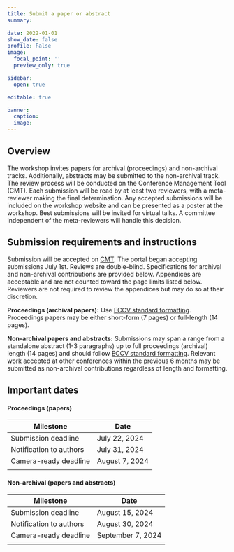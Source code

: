 ```yaml
---
title: Submit a paper or abstract
summary:

date: 2022-01-01
show_date: false
profile: False
image:
  focal_point: ''
  preview_only: true

sidebar:
  open: true

editable: true

banner:
  caption:
  image:
---
```


## Overview

The workshop invites papers for archival (proceedings) and non-archival tracks. Additionally, abstracts may be submitted to the non-archival track. The review process will be conducted on the Conference Management Tool (CMT). Each submission will be read by at least two reviewers, with a meta-reviewer making the final determination. Any accepted submissions will be included on the workshop website and can be presented as a poster at the workshop. Best submissions will be invited for virtual talks. A committee independent of the meta-reviewers will handle this decision.

## Submission requirements and instructions

Submission will be accepted on [CMT](https://cmt3.research.microsoft.com/CV4E2024). The portal began accepting submissions July 1st. Reviews are double-blind. Specifications for archival and non-archival contributions are provided below. Appendices are acceptable and are not counted toward the page limits listed below. Reviewers are not required to review the appendices but may do so at their discretion.

**Proceedings (archival papers):** Use [ECCV standard formatting](https://eccv.ecva.net/Conferences/2024/SubmissionPolicies). Proceedings papers may be either short-form (7 pages) or full-length (14 pages).

**Non-archival papers and abstracts:** Submissions may span a range from a standalone abstract (1-3 paragraphs) up to full proceedings (archival) length (14 pages) and should follow [ECCV standard formatting](https://eccv.ecva.net/Conferences/2024/SubmissionPolicies). Relevant work accepted at other conferences within the previous 6 months may be submitted as non-archival contributions regardless of length and formatting.


## Important dates


#### Proceedings (papers)

| Milestone | Date |
|-|-|
| Submission deadline | July 22, 2024 |
| Notification to authors | July 31, 2024 |
| Camera-ready deadline | August 7, 2024 |
|||

#### Non-archival (papers and abstracts)

| Milestone | Date |
|-|-|
| Submission deadline | August 15, 2024 |
| Notification to authors | August 30, 2024 |
| Camera-ready deadline | September 7, 2024 |
|||
